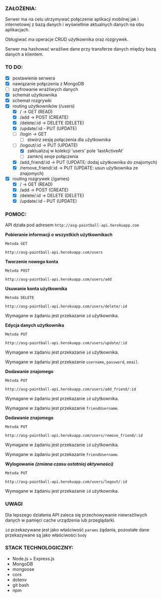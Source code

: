 ### ZAŁOŻENIA:

Serwer ma na celu utrzymywać połączenie aplikacji mobilnej jak i internetowej z bazą danych i wyświetlnie aktualnych danych na obu aplikacjach.

Obługiwać ma operacje CRUD użytkownika oraz rozgrywek.

Serwer ma hashować wrażliwe dane przy transferze danych między bazą danych a klientem.
  
### TO DO:
- [x] postawienie serwera
- [x] nawiązanie połączenia z MongoDB
- [ ] szyfrowanie wrażliwych danych
- [x] schemat użytkownika
- [x] schemat rozgrywki 
- [x] routing użytkowników (/users)
  - [x] / -> GET (READ)
  - [x] /add -> POST (CREATE)
  - [x] /delete/:id -> DELETE (DELETE)
  - [x] /update/:id - PUT (UPDATE)
  - [ ] /login -> GET
    - [ ] stwórz sesję połączenia dla użytkownika
  - [ ] /logout/:id -> PUT (UPDATE) 
    - [x] zaktualizuj w kolekcji 'users' pole 'lastActiveAt'
    - [ ] zamknij sesje połączenia
  - [x] /add_friend/:id -> PUT (UPDATE: dodaj użytkownika do znajomych)
  - [x] /remove_friend/:id -> PUT (UPDATE: usun użytkownika ze znajomych)
- [x] routing rozgrywek (/games)
  - [x] / -> GET (READ)
  - [x] /add -> POST (CREATE)
  - [x] /delete/:id -> DELETE (DELETE)
  - [x] /update/:id - PUT (UPDATE)
  
### POMOC: 

  API działa pod adresem `http://asg-paintball-api.herokuapp.com`

  **Pobieranie informacji o wszystkich użytkownikach** 
  
  `Metoda GET`
  ```
  http://asg-paintball-api.herokuapp.com/users
  ```

  **Tworzenie nowego konta**

  `Metoda POST`
  ```
  http://asg-paintball-api.herokuapp.com/users/add
  ```

  **Usuwanie konta użytkownika**

  `Metoda DELETE`
  ```
  http://asg-paintball-api.herokuapp.com/users/delete/:id
  ```
  Wymagane w żądaniu jest przekazanie `id` użytkownika.


  **Edycja danych użytkownika**

  `Metoda PUT`
  ```
  http://asg-paintball-api.herokuapp.com/users/update/:id
  ```
  Wymagane w żądaniu jest przekazanie `id` użytkownika.

  Wymagane w żądaniu jest przekazanie `username`, `password`, `email`.

  **Dodawanie znajomego**

  `Metoda PUT`
  ```
  http://asg-paintball-api.herokuapp.com/users/add_friend/:id
  ```
  Wymagane w żądaniu jest przekazanie `id` użytkownika.

  Wymagane w żądaniu jest przekazanie `friendUsername`.

  **Dodawanie znajomego**

  `Metoda PUT`
  ```
  http://asg-paintball-api.herokuapp.com/users/remove_friend/:id
  ```
  Wymagane w żądaniu jest przekazanie `id` użytkownika.

  Wymagane w żądaniu jest przekazanie `friendUsername`.

  **Wylogowanie _(zmiana czasu ostatniej aktywności)_**

  `Metoda PUT`
  ```
  http://asg-paintball-api.herokuapp.com/users/logout/:id
  ```
  
  Wymagane w żądaniu jest przekazanie `id` użytkownika.

### UWAGI
Dla lepszego działania API zaleca się przechowywanie niewrażliwych danych w pamięci cache urządzenia lub przeglądarki.

`id` przekazywane jest jako właściwość `params` żądania, pozostałe dane przekazywane są jako właściwości `body`

### STACK TECHNOLOGICZNY:
- Node.js + Express.js
- MongoDB
- mongoose
- cors
- dotenv
- git bash
- npm
